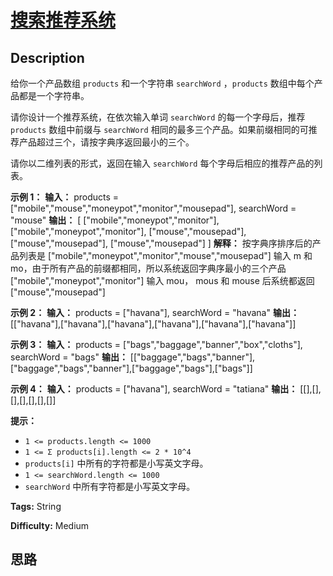 # [搜索推荐系统][title]

## Description

给你一个产品数组 `products` 和一个字符串 `searchWord` ，`products`  数组中每个产品都是一个字符串。

请你设计一个推荐系统，在依次输入单词 `searchWord` 的每一个字母后，推荐 `products` 数组中前缀与 `searchWord`
相同的最多三个产品。如果前缀相同的可推荐产品超过三个，请按字典序返回最小的三个。

请你以二维列表的形式，返回在输入 `searchWord` 每个字母后相应的推荐产品的列表。



**示例 1：**
            **输入：** products = ["mobile","mouse","moneypot","monitor","mousepad"], searchWord = "mouse"    **输出：** [    ["mobile","moneypot","monitor"],    ["mobile","moneypot","monitor"],    ["mouse","mousepad"],    ["mouse","mousepad"],    ["mouse","mousepad"]    ]    **解释：** 按字典序排序后的产品列表是 ["mobile","moneypot","monitor","mouse","mousepad"]    输入 m 和 mo，由于所有产品的前缀都相同，所以系统返回字典序最小的三个产品 ["mobile","moneypot","monitor"]    输入 mou， mous 和 mouse 后系统都返回 ["mouse","mousepad"]    

**示例 2：**
            **输入：** products = ["havana"], searchWord = "havana"    **输出：** [["havana"],["havana"],["havana"],["havana"],["havana"],["havana"]]    

**示例 3：**
            **输入：** products = ["bags","baggage","banner","box","cloths"], searchWord = "bags"    **输出：** [["baggage","bags","banner"],["baggage","bags","banner"],["baggage","bags"],["bags"]]    

**示例 4：**
            **输入：** products = ["havana"], searchWord = "tatiana"    **输出：** [[],[],[],[],[],[],[]]    



**提示：**

  * `1 <= products.length <= 1000`
  * `1 <= Σ products[i].length <= 2 * 10^4`
  * `products[i]` 中所有的字符都是小写英文字母。
  * `1 <= searchWord.length <= 1000`
  * `searchWord` 中所有字符都是小写英文字母。


**Tags:** String

**Difficulty:** Medium

## 思路

[title]: https://leetcode-cn.com/problems/search-suggestions-system
